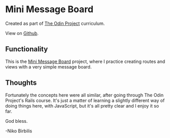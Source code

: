 # Mini Message Board

Created as part of [The Odin Project](https://www.theodinproject.com) curriculum.

View on [Github](https://github.com/harmolipi/mini-message-board).

## Functionality

This is the [Mini Message Board](https://www.theodinproject.com/paths/full-stack-javascript/courses/nodejs/lessons/mini-message-board) project, where I practice creating routes and views with a very simple message board.

## Thoughts

Fortunately the concepts here were all similar, after going through The Odin Project's Rails course. It's just a matter of learning a slightly different way of doing things here, with JavaScript, but it's all pretty clear and I enjoy it so far.

God bless.

-Niko Birbilis
